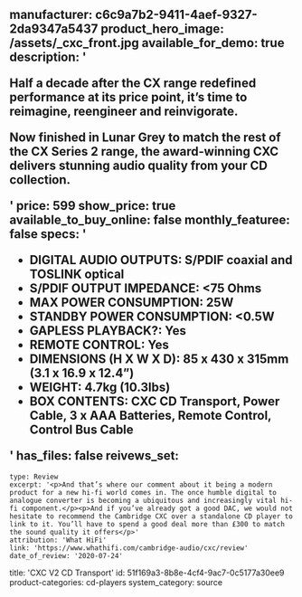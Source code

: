 manufacturer: c6c9a7b2-9411-4aef-9327-2da9347a5437
product_hero_image: /assets/_cxc_front.jpg
available_for_demo: true
description: '<p>Half a decade after the CX range redefined performance at its price point, it’s time to reimagine, reengineer and reinvigorate.&nbsp;</p><p>Now finished in Lunar Grey to match the rest of the CX Series 2 range, the award-winning CXC delivers stunning audio quality from your CD collection.</p>'
price: 599
show_price: true
available_to_buy_online: false
monthly_featuree: false
specs: '<ul><li>DIGITAL AUDIO OUTPUTS: S/PDIF coaxial and TOSLINK optical<br></li><li>S/PDIF OUTPUT IMPEDANCE: &lt;75 Ohms<br></li><li>MAX POWER CONSUMPTION: 25W<br></li><li>STANDBY POWER CONSUMPTION: &lt;0.5W<br></li><li>GAPLESS PLAYBACK?: Yes<br></li><li>REMOTE CONTROL: Yes<br></li><li>DIMENSIONS (H X W X D): 85 x 430 x 315mm (3.1 x 16.9 x 12.4”)<br></li><li>WEIGHT: 4.7kg (10.3lbs)<br></li><li>BOX CONTENTS: CXC CD Transport, Power Cable, 3 x AAA Batteries, Remote Control, Control Bus Cable<br></li></ul>'
has_files: false
reivews_set:
  -
    type: Review
    excerpt: '<p>And that’s where our comment about it being a modern product for a new hi-fi world comes in. The once humble digital to analogue converter is becoming a ubiquitous and increasingly vital hi-fi component.</p><p>And if you’ve already got a good DAC, we would not hesitate to recommend the Cambridge CXC over a standalone CD player to link to it. You’ll have to spend a good deal more than £300 to match the sound quality it offers</p>'
    attribution: 'What HiFi'
    link: 'https://www.whathifi.com/cambridge-audio/cxc/review'
    date_of_review: '2020-07-24'
title: 'CXC V2 CD Transport'
id: 51f169a3-8b8e-4cf4-9ac7-0c5177a30ee9
product-categories: cd-players
system_category: source
